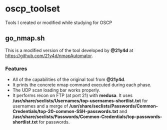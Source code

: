 # oscp_toolset
Tools I created or modified while studying for OSCP
## go_nmap.sh
This is a modified version of the tool developed by **@21y4d** at https://github.com/21y4d/nmapAutomator. 
### Features
- All of the capabilities of the original tool from **@21y4d**.
- It prints the concrete nmap command executed during each phase.
- The UDP scan loading bar works properly.
- It performs recon on FTP (at port 21) with **medusa**. It uses **/usr/share/seclists/Usernames/top-usernames-shortlist.txt** for usernames and a merge of **/usr/share/seclists/Passwords/Common-Credentials/top-20-common-SSH-passwords.txt** and **/usr/share/seclists/Passwords/Common-Credentials/top-passwords-shortlist.txt** for passwords.

